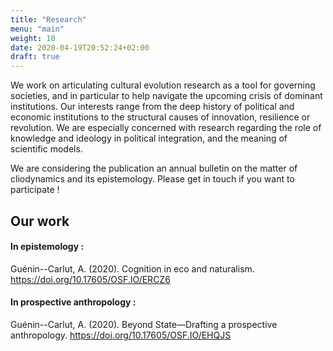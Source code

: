 ```yaml
---
title: "Research"
menu: "main"
weight: 10
date: 2020-04-19T20:52:24+02:00
draft: true
---
```


We work on articulating cultural evolution research as a tool for governing societies, and in particular to help navigate the upcoming crisis of dominant institutions. Our interests range from the deep history of political and economic institutions to the structural causes of innovation, resilience or revolution. We are especially concerned with research regarding the role of knowledge and ideology in political integration, and the meaning of scientific models.

We are considering the publication an annual bulletin on the matter of cliodynamics and its epistemology. Please get in touch if you want to participate !


## Our work

#### In epistemology :
Guénin--Carlut, A. (2020). Cognition in eco and naturalism. <https://doi.org/10.17605/OSF.IO/ERCZ6>

#### In prospective anthropology :
Guénin--Carlut, A. (2020). Beyond State—Drafting a prospective anthropology. <https://doi.org/10.17605/OSF.IO/EHQJS>
